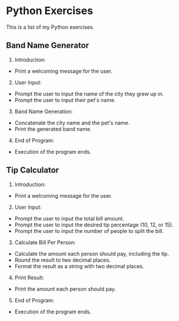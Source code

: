 # Python Exercises

This is a list of my Python exercises.

## Band Name Generator

1. Introduction:

-   Print a welcoming message for the user.

2. User Input:

-   Prompt the user to input the name of the city they grew up in.
-   Prompt the user to input their pet's name.

3. Band Name Generation:

-   Concatenate the city name and the pet's name.
-   Print the generated band name.

4. End of Program:

-   Execution of the program ends.

## Tip Calculator

1. Introduction:

-   Print a welcoming message for the user.

2. User Input:

-   Prompt the user to input the total bill amount.
-   Prompt the user to input the desired tip percentage (10, 12, or 15).
-   Prompt the user to input the number of people to split the bill.

3. Calculate Bill Per Person:

-   Calculate the amount each person should pay, including the tip.
-   Round the result to two decimal places.
-   Format the result as a string with two decimal places.

4. Print Result:

-   Print the amount each person should pay.

5. End of Program:

-   Execution of the program ends.
